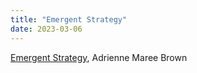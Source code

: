```yaml
---
title: "Emergent Strategy"
date: 2023-03-06
---
```


[Emergent Strategy](https://www.akpress.org/emergentstrategy.html), Adrienne Maree Brown